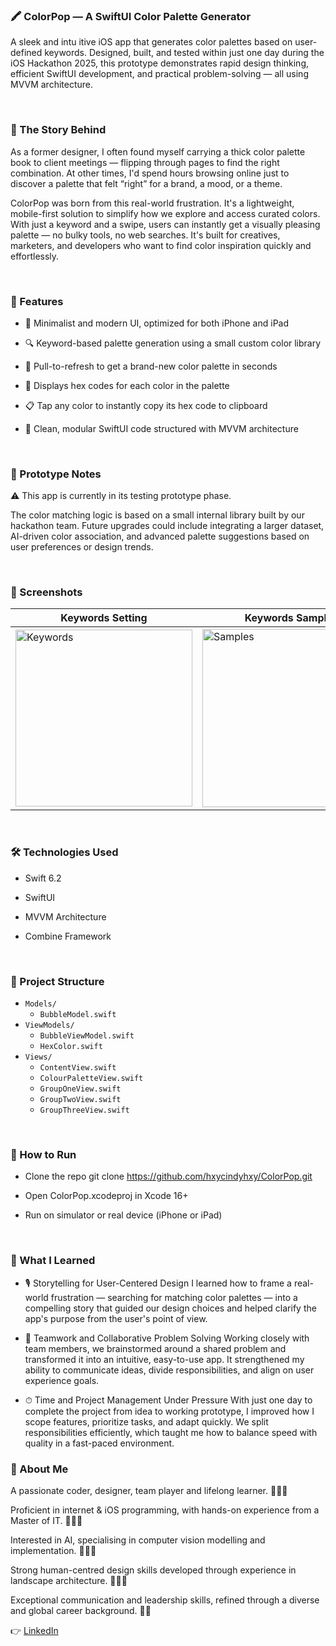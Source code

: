 ### 🖍️ ColorPop — A SwiftUI Color Palette Generator

A sleek and intu
itive iOS app that generates color palettes based on user-defined keywords. Designed, built, and tested within just one day during the iOS Hackathon 2025, this prototype demonstrates rapid design thinking, efficient SwiftUI development, and practical problem-solving — all using MVVM architecture.

<br>

### 📖 The Story Behind

As a former designer, I often found myself carrying a thick color palette book to client meetings — flipping through pages to find the right combination. At other times, I'd spend hours browsing online just to discover a palette that felt “right” for a brand, a mood, or a theme.

ColorPop was born from this real-world frustration. It's a lightweight, mobile-first solution to simplify how we explore and access curated colors. With just a keyword and a swipe, users can instantly get a visually pleasing palette — no bulky tools, no web searches. It's built for creatives, marketers, and developers who want to find color inspiration quickly and effortlessly.

<br>

### 📱 Features

* 🎨 Minimalist and modern UI, optimized for both iPhone and iPad

* 🔍 Keyword-based palette generation using a small custom color library

* 🔄 Pull-to-refresh to get a brand-new color palette in seconds

* 🔢 Displays hex codes for each color in the palette

* 📋 Tap any color to instantly copy its hex code to clipboard

* 🧪 Clean, modular SwiftUI code structured with MVVM architecture

<br>

### 🧪 Prototype Notes
⚠️ This app is currently in its testing prototype phase.

The color matching logic is based on a small internal library built by our hackathon team. Future upgrades could include integrating a larger dataset, AI-driven color association, and advanced palette suggestions based on user preferences or design trends.

<br>

### 📸 Screenshots

 Keywords Setting            |  Keywords Samples             | Colour Palette Sample          
-----------------------|-----------------------|-------------------------
<img width="283" alt="Keywords" src="https://github.com/user-attachments/assets/565480ab-b1ef-4031-adcf-620ddc87bf48" />| <img width="285" alt="Samples" src="https://github.com/user-attachments/assets/2203c678-1e1d-4235-a20e-954ca6f225f6" />|<img width="286" alt="Palette" src="https://github.com/user-attachments/assets/b97e0a8e-2f1b-4702-bf0e-f3b1c2540944" />

<br>

### 🛠 Technologies Used
* Swift 6.2

* SwiftUI

* MVVM Architecture

* Combine Framework

<br>

### 📂 Project Structure

- `Models/`
  - `BubbleModel.swift`
- `ViewModels/`
  - `BubbleViewModel.swift`
  - `HexColor.swift`
- `Views/`
  - `ContentView.swift`
  - `ColourPaletteView.swift`
  - `GroupOneView.swift`
  - `GroupTwoView.swift`
  - `GroupThreeView.swift`

<br>

### 🚀 How to Run
* Clone the repo
git clone https://github.com/hxycindyhxy/ColorPop.git

* Open ColorPop.xcodeproj in Xcode 16+

* Run on simulator or real device (iPhone or iPad)

<br>

### 🧠 What I Learned
* 🎙 Storytelling for User-Centered Design
I learned how to frame a real-world frustration — searching for matching color palettes — into a compelling story that guided our design choices and helped clarify the app's purpose from the user's point of view.

* 🤝 Teamwork and Collaborative Problem Solving
Working closely with team members, we brainstormed around a shared problem and transformed it into an intuitive, easy-to-use app. It strengthened my ability to communicate ideas, divide responsibilities, and align on user experience goals.

* ⏱ Time and Project Management Under Pressure
With just one day to complete the project from idea to working prototype, I improved how I scope features, prioritize tasks, and adapt quickly. We split responsibilities efficiently, which taught me how to balance speed with quality in a fast-paced environment.

### 💼 About Me

A passionate coder, designer, team player and lifelong learner. 👩🏻‍🌾

Proficient in internet & iOS programming, with hands-on experience from a Master of IT. 🧑🏻‍🎓

Interested in AI, specialising in computer vision modelling and implementation. 👩🏻‍🔬

Strong human-centred design skills developed through experience in landscape architecture. 👩🏻‍🎨

Exceptional communication and leadership skills, refined through a diverse and global career background. 🧚🏻


👉 [LinkedIn](https://www.linkedin.com/in/xinyicindy-hu/)


